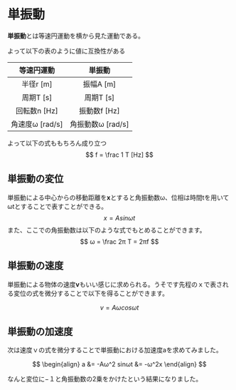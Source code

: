 # 単振動
**単振動**とは等速円運動を横から見た運動である。

よって以下の表のように値に互換性がある

|等速円運動|単振動|
|:--:|:--:|
|半径r [m]|振幅A [m]|
|周期T [s]|周期T [s]|
|回転数n [Hz]|振動数f [Hz]|
|角速度ω [rad/s]|角振動数ω [rad/s]|

よって以下の式ももちろん成り立つ
$$
f = \frac 1 T [Hz]
$$

## 単振動の変位
単振動による中心からの移動距離を**x**とすると角振動数ω、位相は時間tを用いてωtとすることで表すことができる。
$$
x = A sinωt
$$
また、ここでの角振動数は以下のような式でもとめることができます。
$$
ω = \frac 2π T = 2πf
$$

## 単振動の速度
単振動による物体の速度**v**もいい感じに求められる。うそです先程のｘで表される変位の式を微分することで以下を得ることができます。

$$
v = Aω cosωt
$$

## 単振動の加速度
次は速度ｖの式を微分することで単振動における加速度aを求めてみました。

$$
\begin{align}
a &= -Aω^2 sinωt
&= -ω^2x
\end{align}
$$

なんと変位に−１と角振動数の2乗をかけたという結果になりました。